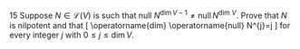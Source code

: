 15 Suppose $N \in \mathcal{L}(V)$ is such that null $N^{\operatorname{dim} V-1} \neq \operatorname{null} N^{\text {dim } V}$. Prove that $N$ is nilpotent and that
\[
\operatorname{dim} \operatorname{null} N^{j}=j
\]
for every integer $j$ with $0 \leq j \leq \operatorname{dim} V$.
